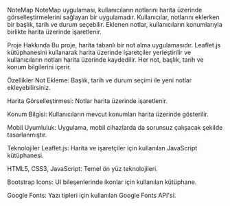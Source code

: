NoteMap
NoteMap uygulaması, kullanıcıların notlarını harita üzerinde görselleştirmelerini sağlayan bir uygulamadır. Kullanıcılar, notlarını eklerken bir başlık, tarih ve durum seçebilir. Eklenen notlar, kullanıcıların konumlarıyla birlikte harita üzerinde işaretlenir.

Proje Hakkında
Bu proje, harita tabanlı bir not alma uygulamasıdır. Leaflet.js kütüphanesini kullanarak harita üzerinde işaretçiler yerleştirilir ve kullanıcıların notları harita üzerinde kaydedilir. Her not, başlık, tarih ve konum bilgilerini içerir.

Özellikler
Not Ekleme: Başlık, tarih ve durum seçimi ile yeni notlar ekleyebilirsiniz.

Harita Görselleştirmesi: Notlar harita üzerinde işaretlenir.

Konum Bilgisi: Kullanıcıların mevcut konumları harita üzerinde gösterilir.

Mobil Uyumluluk: Uygulama, mobil cihazlarda da sorunsuz çalışacak şekilde tasarlanmıştır.

Teknolojiler
Leaflet.js: Harita ve işaretçiler için kullanılan JavaScript kütüphanesi.

HTML5, CSS3, JavaScript: Temel ön yüz teknolojileri.

Bootstrap Icons: UI bileşenlerinde ikonlar için kullanılan kütüphane.

Google Fonts: Yazı tipleri için kullanılan Google Fonts API'si.

